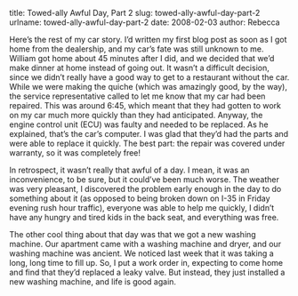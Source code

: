 title: Towed-ally Awful Day, Part 2
slug: towed-ally-awful-day-part-2
urlname: towed-ally-awful-day-part-2
date: 2008-02-03
author: Rebecca

Here&#x02bc;s the rest of my car story. I&#x02bc;d written my first blog post as
soon as I got home from the dealership, and my car&#x02bc;s fate was still
unknown to me. William got home about 45 minutes after I did, and we decided
that we&#x02bc;d make dinner at home instead of going out. It wasn&#x02bc;t a
difficult decision, since we didn&#x02bc;t really have a good way to get to a
restaurant without the car. While we were making the quiche (which was amazingly
good, by the way), the service representative called to let me know that my car
had been repaired. This was around 6:45, which meant that they had gotten to
work on my car much more quickly than they had anticipated. Anyway, the engine
control unit (ECU) was faulty and needed to be replaced. As he explained,
that&#x02bc;s the car&#x02bc;s computer. I was glad that they&#x02bc;d had the
parts and were able to replace it quickly. The best part: the repair was covered
under warranty, so it was completely free!

In retrospect, it wasn&#x02bc;t really that awful of a day. I mean, it was an
inconvenience, to be sure, but it could&#x02bc;ve been much worse. The weather
was very pleasant, I discovered the problem early enough in the day to do
something about it (as opposed to being broken down on I-35 in Friday evening
rush hour traffic), everyone was able to help me quickly, I didn&#x02bc;t have
any hungry and tired kids in the back seat, and everything was free.

The other cool thing about that day was that we got a new washing machine. Our
apartment came with a washing machine and dryer, and our washing machine was
ancient. We noticed last week that it was taking a long, long time to fill up.
So, I put a work order in, expecting to come home and find that they&#x02bc;d
replaced a leaky valve. But instead, they just installed a new washing machine,
and life is good again.
